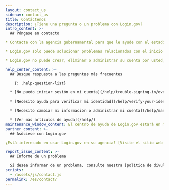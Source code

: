 ```yaml
---
layout: contact_us
sidenav: contact_us
title: Contáctenos
description: ¿Tiene una pregunta o un problema con Login.gov?
intro_content: >-
  ## Póngase en contacto

* Contacte con la agencia gubernamental para que le ayude con el estado de su solicitud, membresía, cumplimiento de requisitos, beneficios u otros asuntos relacionados con su cuenta en esa agencia. La información de contacto se encuentra en el sitio web de la agencia.

* Login.gov solo puede solucionar problemas relacionados con el inicio de sesión.

* Login.gov no puede crear, eliminar o administrar su cuenta por usted, ni iniciar sesión en esa cuenta.

help_center_content: >-
  ## Busque respuesta a las preguntas más frecuentes

    {: .help-question-list}

  * [No puedo iniciar sesión en mi cuenta](/help/trouble-signing-in/overview/)

  * [Necesito ayuda para verificar mi identidad](/help/verify-your-identity/overview/)

  * [Necesito cambiar mi información o administrar mi cuenta](/help/manage-your-account/overview/)

  * [Ver más artículos de ayuda](/help/)
maintenance_window_content: El centro de ayuda de Login.gov estará en mantenimiento de <strong>%{start_time} a %{end_time}</strong>. Consulte los temas comunes siguientes para obtener ayuda. phone_available_content: Puede llamar a nuestro centro de ayuda en cualquier momento al (844)&nbsp;875-6446. unplanned_outage_content: Debido a un problema técnico, no podemos revisar las solicitudes de ayuda en línea.
partner_content: >-
  ## Asóciese con Login.gov

¿Está interesado en usar Login.gov en su agencia? [Visite el sitio web de nuestros asociados](/partners/) o [contacte con nosotros](/partners/business-inquiries/).

report_issue_content: >-
  ## Informe de un problema

  Si desea informar de un problema, consulte nuestra [política de divulgación de vulnerabilidades](https://handbook.tts.gsa.gov/general-information-and-resources/tech-policies/responding-to-public-disclosure-vulnerabilities/ "Vínculo de seguimiento") y contáctenos usando nuestro [formulario de divulgación de vulnerabilidades](https://docs.google.com/forms/d/e/1FAIpQLScuo4xCzBlpLnoq7-bDAVAxtJci03by7S-Q-Z_JUBDloK01QA/viewform "Vínculo de seguimiento").
scripts:
  - /assets/js/contact.js
permalink: /es/contact/
---
```

